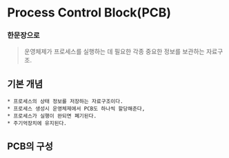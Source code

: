 # Process Control Block(PCB)
### 한문장으로
  > 운영체제가 프로세스를 실행하는 데 필요한 각종 중요한 정보를 보관하는 자료구조.
## 기본 개념
    * 프로세스의 상태 정보를 저장하는 자료구조이다.
    * 프로세스 생성시 운영체제에서 PCB도 하나씩 할당해준다,
    * 프로세스가 실행이 완되면 폐기된다.
    * 주기억장치에 유지된다.
## PCB의 구성



  


